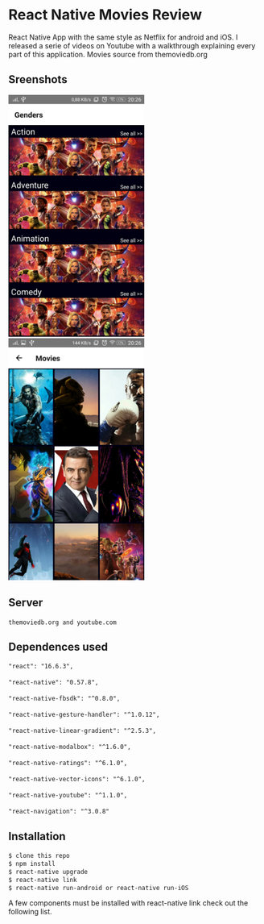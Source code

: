 # React Native Movies Review

React Native App with the same style as Netflix for android and iOS. I released a serie of videos on Youtube with a walkthrough explaining every part of this application. Movies source from themoviedb.org

Sreenshots
---------
<p>
   <img src="src/Screenshots/Genders.png" height = "480" width="270"> <img src="src/Screenshots/Movies.png" height = "480" width="270">
</p>


Server
-----
    themoviedb.org and youtube.com

Dependences used
------------
    "react": "16.6.3",

    "react-native": "0.57.8",

    "react-native-fbsdk": "^0.8.0",

    "react-native-gesture-handler": "^1.0.12",

    "react-native-linear-gradient": "^2.5.3",

    "react-native-modalbox": "^1.6.0",

    "react-native-ratings": "^6.1.0",

    "react-native-vector-icons": "^6.1.0",

    "react-native-youtube": "^1.1.0",
    
    "react-navigation": "^3.0.8"

Installation
------------
    $ clone this repo
    $ npm install
    $ react-native upgrade
    $ react-native link
    $ react-native run-android or react-native run-iOS 

A few components must be installed with react-native link check out the following list.
